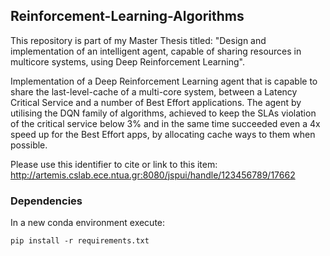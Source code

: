 ## Reinforcement-Learning-Algorithms

This repository is part of my Master Thesis titled: "Design and implementation of an intelligent agent, capable of sharing resources in multicore systems, using Deep Reinforcement Learning".

Implementation of a Deep Reinforcement Learning agent that is capable to share the last-level-cache of a multi-core system, between a Latency Critical Service and a number of Best Effort applications. The agent by utilising the DQN family of algorithms, achieved to keep the SLAs violation of the critical service below 3% and in the same time succeeded even a 4x speed up for the Best Effort apps, by allocating cache ways to them when possible.

Please use this identifier to cite or link to this item: http://artemis.cslab.ece.ntua.gr:8080/jspui/handle/123456789/17662

### Dependencies

In a new conda environment execute: 
    
    pip install -r requirements.txt 
    
